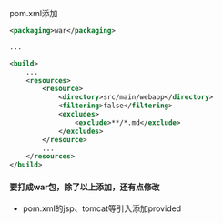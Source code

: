pom.xml添加
```xml
<packaging>war</packaging>

...

<build>
    ...
    <resources>
        <resource>
            <directory>src/main/webapp</directory>
            <filtering>false</filtering>
            <excludes>
                <exclude>**/*.md</exclude>
            </excludes>
        </resource>
        ...
    </resources>
</build>
```

#### 要打成war包，除了以上添加，还有点修改 ####
* pom.xml的jsp、tomcat等引入添加provided
